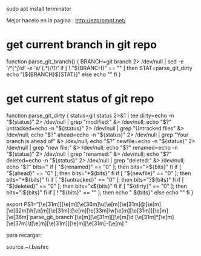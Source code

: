 sudo apt install terminator

Mejor hacelo en la pagina :
http://ezprompt.net/


# get current branch in git repo
function parse_git_branch() {
  BRANCH=git branch 2> /dev/null | sed -e '/^[^*]/d' -e 's/* \(.*\)/\1/'
  if [ ! "${BRANCH}" == "" ]
  then
    STAT=parse_git_dirty
    echo "[${BRANCH}${STAT}]"
  else
    echo ""
  fi
}

# get current status of git repo
function parse_git_dirty {
  status=git status 2>&1 | tee
  dirty=echo -n "${status}" 2> /dev/null | grep "modified:" &> /dev/null; echo "$?"
  untracked=echo -n "${status}" 2> /dev/null | grep "Untracked files" &> /dev/null; echo "$?"
  ahead=echo -n "${status}" 2> /dev/null | grep "Your branch is ahead of" &> /dev/null; echo "$?"
  newfile=echo -n "${status}" 2> /dev/null | grep "new file:" &> /dev/null; echo "$?"
  renamed=echo -n "${status}" 2> /dev/null | grep "renamed:" &> /dev/null; echo "$?"
  deleted=echo -n "${status}" 2> /dev/null | grep "deleted:" &> /dev/null; echo "$?"
  bits=''
  if [ "${renamed}" == "0" ]; then
    bits=">${bits}"
  fi
  if [ "${ahead}" == "0" ]; then
    bits="*${bits}"
  fi
  if [ "${newfile}" == "0" ]; then
    bits="+${bits}"
  fi
  if [ "${untracked}" == "0" ]; then
    bits="?${bits}"
  fi
  if [ "${deleted}" == "0" ]; then
    bits="x${bits}"
  fi
  if [ "${dirty}" == "0" ]; then
    bits="!${bits}"
  fi
  if [ ! "${bits}" == "" ]; then
    echo " ${bits}"
  else
    echo ""
  fi
}

export PS1="\[\e[31m\][\[\e[m\]\[\e[36m\]\u\[\e[m\]\[\e[31m\]@\[\e[m\]\[\e[32m\]\h\[\e[m\]\[\e[31m\]:\[\e[m\]\[\e[33m\]\w\[\e[m\]\[\e[31m\]]\[\e[m\]\[\e[36m\]\`parse_git_branch\`\[\e[m\]\[\e[31m\][\[\e[m\]\d \[\e[31m\]*\[\e[m\] \[\e[37m\]\t\[\e[m\]\[\e[31m\]]\[\e[m\]\[\e[31m\]-\[\e[m\] "

para recargar:

source ~/.bashrc
